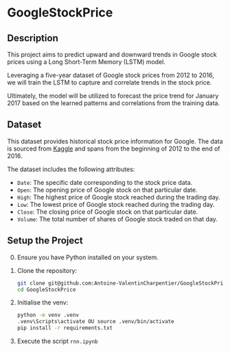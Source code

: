 ﻿# GoogleStockPrice

## Description
This project aims to predict upward and downward trends in Google stock prices using a Long Short-Term Memory (LSTM) model.

Leveraging a five-year dataset of Google stock prices from 2012 to 2016, we will train the LSTM to capture and correlate trends in the stock price. 

Ultimately, the model will be utilized to forecast the price trend for January 2017 based on the learned patterns and correlations from the training data.


## Dataset
This dataset provides historical stock price information for Google. The data is sourced from [Kaggle](https://www.kaggle.com/datasets/vaibhavsxn/google-stock-prices-training-and-test-data) and spans from the beginning of 2012 to the end of 2016. 

The dataset includes the following attributes:
- ``Date``: The specific date corresponding to the stock price data.
- ``Open``: The opening price of Google stock on that particular date.
- ``High``: The highest price of Google stock reached during the trading day.
- ``Low``: The lowest price of Google stock reached during the trading day.
- ``Close``: The closing price of Google stock on that particular date.
- ``Volume``: The total number of shares of Google stock traded on that day.

## Setup the Project

0. Ensure you have Python installed on your system. 

1. Clone the repository:
    ```bash
    git clone git@github.com:Antoine-ValentinCharpentier/GoogleStockPrice.git
    cd GoogleStockPrice
    ```
2. Initialise the venv:
    ```bash
    python -m venv .venv
    .venv\Scripts\activate OU source .venv/bin/activate
    pip install -r requirements.txt
    ```

3. Execute the script ``rnn.ipynb``
